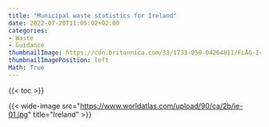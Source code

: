 ```yaml
---
title: "Municipal waste statistics for Ireland"
date: 2022-07-20T11:05:02+02:00
categories:
- Waste
- Guidance
thumbnailImage: https://cdn.britannica.com/33/1733-050-04264811/FLAG-Ireland.jpg
thumbnailImagePosition: left
Math: True
---
```

<!--more-->
{{< toc >}}

{{< wide-image src="https://www.worldatlas.com/upload/90/ca/2b/ie-01.jpg" title="Ireland" >}}
